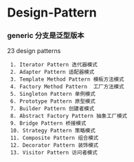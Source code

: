 # Design-Pattern

### generic 分支是泛型版本

23  design patterns

     1. Iterator Pattern 迭代器模式
     2. Adapter Pattern 适配器模式
     3. Template Method Pattern 模板方法模式
     4. Factory Method Pattern  工厂方法模式
     5. Singleton Pattern 单例模式
     6. Prototype Pattern 原型模式
     7. Builder Pattern 创建者模式
     8. Abstract Factory Pattern 抽象工厂模式
     9. Bridge Pattern 桥接模式
     10. Strategy Pattern 策略模式
     11. Composite Pattern 组合模式
     12. Decorator Pattern 装饰模式
     13. Visitor Pattern 访问者模式